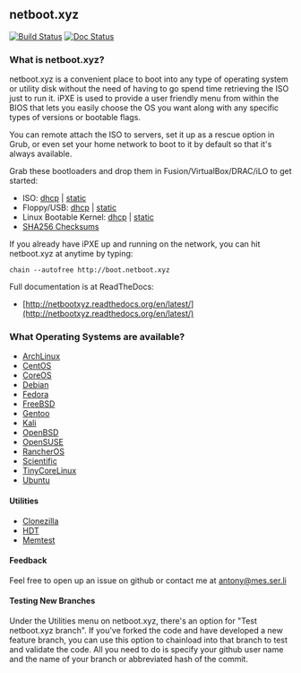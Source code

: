## netboot.xyz

[![Build Status](https://travis-ci.org/antonym/netboot.xyz.svg?branch=master)](https://travis-ci.org/antonym/netboot.xyz) [![Doc Status](https://readthedocs.org/projects/netbootxyz/badge/?version=latest)](https://readthedocs.org/projects/netbootxyz)

### What is netboot.xyz?

netboot.xyz is a convenient place to boot into any type of operating system or utility disk without the need of having to go spend time retrieving the ISO just to run it. iPXE is used to provide a user friendly menu from within the BIOS that lets you easily choose the OS you want along with any specific types of versions or bootable flags.

You can remote attach the ISO to servers, set it up as a rescue option in Grub, or even set your home network to boot to it by default so that it's always available.

Grab these bootloaders and drop them in Fusion/VirtualBox/DRAC/iLO to get started:

* ISO: [dhcp](http://boot.netboot.xyz/ipxe/netboot.xyz-dhcp.iso) | [static](http://boot.netboot.xyz/ipxe/netboot.xyz-static.iso)
* Floppy/USB: [dhcp](http://boot.netboot.xyz/ipxe/netboot.xyz-dhcp.dsk) | [static](http://boot.netboot.xyz/ipxe/netboot.xyz-dhcp.dsk)
* Linux Bootable Kernel: [dhcp](http://boot.netboot.xyz/ipxe/netboot.xyz-dhcp.lkrn) | [static](http://boot.netboot.xyz/ipxe/netboot.xyz-static.lkrn)
* [SHA256 Checksums](http://boot.netboot.xyz/ipxe/netboot.xyz-sha256-checksums.txt)

If you already have iPXE up and running on the network, you can hit netboot.xyz at anytime by typing:

    chain --autofree http://boot.netboot.xyz

Full documentation is at ReadTheDocs:
* [http://netbootxyz.readthedocs.org/en/latest/](http://netbootxyz.readthedocs.org/en/latest/)

### What Operating Systems are available?

* [ArchLinux](https://www.archlinux.org)
* [CentOS](https://centos.org)
* [CoreOS](https://coreos.com/)
* [Debian](https://debian.org)
* [Fedora](https://fedoraproject.org)
* [FreeBSD](https://freebsd.org)
* [Gentoo](https://gentoo.org)
* [Kali](https://www.kali.org)
* [OpenBSD](http://openbsd.org)
* [OpenSUSE](http://opensuse.org)
* [RancherOS](http://rancher.com/rancher-os/)
* [Scientific](http://scientificlinux.org)
* [TinyCoreLinux](http://distro.ibiblio.org/tinycorelinux/)
* [Ubuntu](http://www.ubuntu.com/)

#### Utilities

* [Clonezilla](http://www.clonezilla.org/)
* [HDT](http://www.hdt-project.org/)
* [Memtest](http://www.memtest.org/)

#### Feedback

Feel free to open up an issue on github or contact me at antony@mes.ser.li

#### Testing New Branches

Under the Utilities menu on netboot.xyz, there's an option for "Test netboot.xyz branch".  If you've forked the code and have developed a new feature branch, you can use this option to chainload into that branch to test and validate the code.  All you need to do is specify your github user name and the name of your branch or abbreviated hash of the commit.
